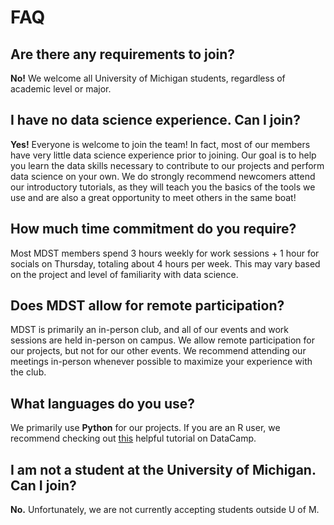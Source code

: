 # FAQ

## Are there any requirements to join?

**No!** We welcome all University of Michigan students, regardless of academic level or major.

## I have no data science experience. Can I join?

**Yes!** Everyone is welcome to join the team! In fact, most of our members have very little data science experience prior to joining. Our goal is to help you learn the data skills necessary to contribute to our projects and perform data science on your own. We do strongly recommend newcomers attend our introductory tutorials, as they will teach you the basics of the tools we use and are also a great opportunity to meet others in the same boat!

## How much time commitment do you require?

Most MDST members spend 3 hours weekly for work sessions + 1 hour for socials on Thursday, totaling about 4 hours per week. This may vary based on the project and level of familiarity with data science.

## Does MDST allow for remote participation?

MDST is primarily an in-person club, and all of our events and work sessions are held in-person on campus. We allow remote participation for our projects, but not for our other events. We recommend attending our meetings in-person whenever possible to maximize your experience with the club.

## What languages do you use?

We primarily use **Python** for our projects. If you are an R user, we recommend checking out [this](https://www.google.com/url?q=https%3A%2F%2Fwww.datacamp.com%2Fcourses%2Fpython-for-r-users&sa=D&sntz=1&usg=AOvVaw0EGZ-9JrV1X0Kls2TJ_r7j) helpful tutorial on DataCamp.

## I am not a student at the University of Michigan. Can I join?

**No.** Unfortunately, we are not currently accepting students outside U of M.
